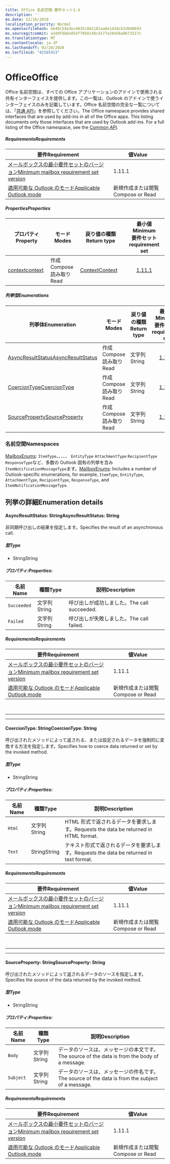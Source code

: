 ```yaml
---
title: Office 名前空間-要件セット1.4
description: ''
ms.date: 12/16/2019
localization_priority: Normal
ms.openlocfilehash: eb49c54a3ec4035c862181aa8e143dcb2d948693
ms.sourcegitcommit: a3ddfdb8a95477850148c4177e20e56a8673517c
ms.translationtype: MT
ms.contentlocale: ja-JP
ms.lasthandoff: 02/20/2020
ms.locfileid: "42165413"
---
```

# <a name="office"></a><span data-ttu-id="29dda-102">Office</span><span class="sxs-lookup"><span data-stu-id="29dda-102">Office</span></span>

<span data-ttu-id="29dda-p101">Office 名前空間は、すべての Office アプリケーションのアドインで使用される共有インターフェイスを提供します。この一覧は、Outlook のアドインで使うインターフェイスのみを記載しています。Office 名前空間の完全な一覧については、「[共通 API](/javascript/api/office)」を参照してください。</span><span class="sxs-lookup"><span data-stu-id="29dda-p101">The Office namespace provides shared interfaces that are used by add-ins in all of the Office apps. This listing documents only those interfaces that are used by Outlook add-ins. For a full listing of the Office namespace, see the [Common API](/javascript/api/office).</span></span>

##### <a name="requirements"></a><span data-ttu-id="29dda-105">Requirements</span><span class="sxs-lookup"><span data-stu-id="29dda-105">Requirements</span></span>

|<span data-ttu-id="29dda-106">要件</span><span class="sxs-lookup"><span data-stu-id="29dda-106">Requirement</span></span>| <span data-ttu-id="29dda-107">値</span><span class="sxs-lookup"><span data-stu-id="29dda-107">Value</span></span>|
|---|---|
|[<span data-ttu-id="29dda-108">メールボックスの最小要件セットのバージョン</span><span class="sxs-lookup"><span data-stu-id="29dda-108">Minimum mailbox requirement set version</span></span>](../../requirement-sets/outlook-api-requirement-sets.md)| <span data-ttu-id="29dda-109">1.1</span><span class="sxs-lookup"><span data-stu-id="29dda-109">1.1</span></span>|
|[<span data-ttu-id="29dda-110">適用可能な Outlook のモード</span><span class="sxs-lookup"><span data-stu-id="29dda-110">Applicable Outlook mode</span></span>](../../../outlook/outlook-add-ins-overview.md#extension-points)| <span data-ttu-id="29dda-111">新規作成または閲覧</span><span class="sxs-lookup"><span data-stu-id="29dda-111">Compose or Read</span></span>|

##### <a name="properties"></a><span data-ttu-id="29dda-112">Properties</span><span class="sxs-lookup"><span data-stu-id="29dda-112">Properties</span></span>

| <span data-ttu-id="29dda-113">プロパティ</span><span class="sxs-lookup"><span data-stu-id="29dda-113">Property</span></span> | <span data-ttu-id="29dda-114">モード</span><span class="sxs-lookup"><span data-stu-id="29dda-114">Modes</span></span> | <span data-ttu-id="29dda-115">戻り値の種類</span><span class="sxs-lookup"><span data-stu-id="29dda-115">Return type</span></span> | <span data-ttu-id="29dda-116">最小値</span><span class="sxs-lookup"><span data-stu-id="29dda-116">Minimum</span></span><br><span data-ttu-id="29dda-117">要件セット</span><span class="sxs-lookup"><span data-stu-id="29dda-117">requirement set</span></span> |
|---|---|---|:---:|
| [<span data-ttu-id="29dda-118">context</span><span class="sxs-lookup"><span data-stu-id="29dda-118">context</span></span>](office.context.md) | <span data-ttu-id="29dda-119">作成</span><span class="sxs-lookup"><span data-stu-id="29dda-119">Compose</span></span><br><span data-ttu-id="29dda-120">読み取り</span><span class="sxs-lookup"><span data-stu-id="29dda-120">Read</span></span> | [<span data-ttu-id="29dda-121">Context</span><span class="sxs-lookup"><span data-stu-id="29dda-121">Context</span></span>](/javascript/api/office/office.context?view=outlook-js-1.4) | [<span data-ttu-id="29dda-122">1.1</span><span class="sxs-lookup"><span data-stu-id="29dda-122">1.1</span></span>](../requirement-set-1.1/outlook-requirement-set-1.1.md) |

##### <a name="enumerations"></a><span data-ttu-id="29dda-123">列挙型</span><span class="sxs-lookup"><span data-stu-id="29dda-123">Enumerations</span></span>

| <span data-ttu-id="29dda-124">列挙体</span><span class="sxs-lookup"><span data-stu-id="29dda-124">Enumeration</span></span> | <span data-ttu-id="29dda-125">モード</span><span class="sxs-lookup"><span data-stu-id="29dda-125">Modes</span></span> | <span data-ttu-id="29dda-126">戻り値の種類</span><span class="sxs-lookup"><span data-stu-id="29dda-126">Return type</span></span> | <span data-ttu-id="29dda-127">最小値</span><span class="sxs-lookup"><span data-stu-id="29dda-127">Minimum</span></span><br><span data-ttu-id="29dda-128">要件セット</span><span class="sxs-lookup"><span data-stu-id="29dda-128">requirement set</span></span> |
|---|---|---|:---:|
| [<span data-ttu-id="29dda-129">AsyncResultStatus</span><span class="sxs-lookup"><span data-stu-id="29dda-129">AsyncResultStatus</span></span>](#asyncresultstatus-string) | <span data-ttu-id="29dda-130">作成</span><span class="sxs-lookup"><span data-stu-id="29dda-130">Compose</span></span><br><span data-ttu-id="29dda-131">読み取り</span><span class="sxs-lookup"><span data-stu-id="29dda-131">Read</span></span> | <span data-ttu-id="29dda-132">文字列</span><span class="sxs-lookup"><span data-stu-id="29dda-132">String</span></span> | [<span data-ttu-id="29dda-133">1.1</span><span class="sxs-lookup"><span data-stu-id="29dda-133">1.1</span></span>](../requirement-set-1.1/outlook-requirement-set-1.1.md) |
| [<span data-ttu-id="29dda-134">CoercionType</span><span class="sxs-lookup"><span data-stu-id="29dda-134">CoercionType</span></span>](#coerciontype-string) | <span data-ttu-id="29dda-135">作成</span><span class="sxs-lookup"><span data-stu-id="29dda-135">Compose</span></span><br><span data-ttu-id="29dda-136">読み取り</span><span class="sxs-lookup"><span data-stu-id="29dda-136">Read</span></span> | <span data-ttu-id="29dda-137">文字列</span><span class="sxs-lookup"><span data-stu-id="29dda-137">String</span></span> | [<span data-ttu-id="29dda-138">1.1</span><span class="sxs-lookup"><span data-stu-id="29dda-138">1.1</span></span>](../requirement-set-1.1/outlook-requirement-set-1.1.md) |
| [<span data-ttu-id="29dda-139">SourceProperty</span><span class="sxs-lookup"><span data-stu-id="29dda-139">SourceProperty</span></span>](#sourceproperty-string) | <span data-ttu-id="29dda-140">作成</span><span class="sxs-lookup"><span data-stu-id="29dda-140">Compose</span></span><br><span data-ttu-id="29dda-141">読み取り</span><span class="sxs-lookup"><span data-stu-id="29dda-141">Read</span></span> | <span data-ttu-id="29dda-142">文字列</span><span class="sxs-lookup"><span data-stu-id="29dda-142">String</span></span> | [<span data-ttu-id="29dda-143">1.1</span><span class="sxs-lookup"><span data-stu-id="29dda-143">1.1</span></span>](../requirement-set-1.1/outlook-requirement-set-1.1.md) |

### <a name="namespaces"></a><span data-ttu-id="29dda-144">名前空間</span><span class="sxs-lookup"><span data-stu-id="29dda-144">Namespaces</span></span>

<span data-ttu-id="29dda-145">[MailboxEnums](/javascript/api/outlook/office.mailboxenums.attachmentcontentformat?view=outlook-js-1.4): `ItemType`、、、、、 `EntityType` `AttachmentType` `RecipientType` `ResponseType`など、多数の Outlook 固有の列挙を含み`ItemNotificationMessageType`ます。</span><span class="sxs-lookup"><span data-stu-id="29dda-145">[MailboxEnums](/javascript/api/outlook/office.mailboxenums.attachmentcontentformat?view=outlook-js-1.4): Includes a number of Outlook-specific enumerations, for example, `ItemType`, `EntityType`, `AttachmentType`, `RecipientType`, `ResponseType`, and `ItemNotificationMessageType`.</span></span>

## <a name="enumeration-details"></a><span data-ttu-id="29dda-146">列挙の詳細</span><span class="sxs-lookup"><span data-stu-id="29dda-146">Enumeration details</span></span>

#### <a name="asyncresultstatus-string"></a><span data-ttu-id="29dda-147">AsyncResultStatus: String</span><span class="sxs-lookup"><span data-stu-id="29dda-147">AsyncResultStatus: String</span></span>

<span data-ttu-id="29dda-148">非同期呼び出しの結果を指定します。</span><span class="sxs-lookup"><span data-stu-id="29dda-148">Specifies the result of an asynchronous call.</span></span>

##### <a name="type"></a><span data-ttu-id="29dda-149">型</span><span class="sxs-lookup"><span data-stu-id="29dda-149">Type</span></span>

*   <span data-ttu-id="29dda-150">String</span><span class="sxs-lookup"><span data-stu-id="29dda-150">String</span></span>

##### <a name="properties"></a><span data-ttu-id="29dda-151">プロパティ:</span><span class="sxs-lookup"><span data-stu-id="29dda-151">Properties:</span></span>

|<span data-ttu-id="29dda-152">名前</span><span class="sxs-lookup"><span data-stu-id="29dda-152">Name</span></span>| <span data-ttu-id="29dda-153">種類</span><span class="sxs-lookup"><span data-stu-id="29dda-153">Type</span></span>| <span data-ttu-id="29dda-154">説明</span><span class="sxs-lookup"><span data-stu-id="29dda-154">Description</span></span>|
|---|---|---|
|`Succeeded`| <span data-ttu-id="29dda-155">文字列</span><span class="sxs-lookup"><span data-stu-id="29dda-155">String</span></span>|<span data-ttu-id="29dda-156">呼び出しが成功しました。</span><span class="sxs-lookup"><span data-stu-id="29dda-156">The call succeeded.</span></span>|
|`Failed`| <span data-ttu-id="29dda-157">文字列</span><span class="sxs-lookup"><span data-stu-id="29dda-157">String</span></span>|<span data-ttu-id="29dda-158">呼び出しが失敗しました。</span><span class="sxs-lookup"><span data-stu-id="29dda-158">The call failed.</span></span>|

##### <a name="requirements"></a><span data-ttu-id="29dda-159">Requirements</span><span class="sxs-lookup"><span data-stu-id="29dda-159">Requirements</span></span>

|<span data-ttu-id="29dda-160">要件</span><span class="sxs-lookup"><span data-stu-id="29dda-160">Requirement</span></span>| <span data-ttu-id="29dda-161">値</span><span class="sxs-lookup"><span data-stu-id="29dda-161">Value</span></span>|
|---|---|
|[<span data-ttu-id="29dda-162">メールボックスの最小要件セットのバージョン</span><span class="sxs-lookup"><span data-stu-id="29dda-162">Minimum mailbox requirement set version</span></span>](../../requirement-sets/outlook-api-requirement-sets.md)| <span data-ttu-id="29dda-163">1.1</span><span class="sxs-lookup"><span data-stu-id="29dda-163">1.1</span></span>|
|[<span data-ttu-id="29dda-164">適用可能な Outlook のモード</span><span class="sxs-lookup"><span data-stu-id="29dda-164">Applicable Outlook mode</span></span>](../../../outlook/outlook-add-ins-overview.md#extension-points)| <span data-ttu-id="29dda-165">新規作成または閲覧</span><span class="sxs-lookup"><span data-stu-id="29dda-165">Compose or Read</span></span>|

<br>

---
---

#### <a name="coerciontype-string"></a><span data-ttu-id="29dda-166">CoercionType: String</span><span class="sxs-lookup"><span data-stu-id="29dda-166">CoercionType: String</span></span>

<span data-ttu-id="29dda-167">呼び出されたメソッドによって返される、または設定されるデータを強制的に変換する方法を指定します。</span><span class="sxs-lookup"><span data-stu-id="29dda-167">Specifies how to coerce data returned or set by the invoked method.</span></span>

##### <a name="type"></a><span data-ttu-id="29dda-168">型</span><span class="sxs-lookup"><span data-stu-id="29dda-168">Type</span></span>

*   <span data-ttu-id="29dda-169">String</span><span class="sxs-lookup"><span data-stu-id="29dda-169">String</span></span>

##### <a name="properties"></a><span data-ttu-id="29dda-170">プロパティ:</span><span class="sxs-lookup"><span data-stu-id="29dda-170">Properties:</span></span>

|<span data-ttu-id="29dda-171">名前</span><span class="sxs-lookup"><span data-stu-id="29dda-171">Name</span></span>| <span data-ttu-id="29dda-172">種類</span><span class="sxs-lookup"><span data-stu-id="29dda-172">Type</span></span>| <span data-ttu-id="29dda-173">説明</span><span class="sxs-lookup"><span data-stu-id="29dda-173">Description</span></span>|
|---|---|---|
|`Html`| <span data-ttu-id="29dda-174">文字列</span><span class="sxs-lookup"><span data-stu-id="29dda-174">String</span></span>|<span data-ttu-id="29dda-175">HTML 形式で返されるデータを要求します。</span><span class="sxs-lookup"><span data-stu-id="29dda-175">Requests the data be returned in HTML format.</span></span>|
|`Text`| <span data-ttu-id="29dda-176">String</span><span class="sxs-lookup"><span data-stu-id="29dda-176">String</span></span>|<span data-ttu-id="29dda-177">テキスト形式で返されるデータを要求します。</span><span class="sxs-lookup"><span data-stu-id="29dda-177">Requests the data be returned in text format.</span></span>|

##### <a name="requirements"></a><span data-ttu-id="29dda-178">Requirements</span><span class="sxs-lookup"><span data-stu-id="29dda-178">Requirements</span></span>

|<span data-ttu-id="29dda-179">要件</span><span class="sxs-lookup"><span data-stu-id="29dda-179">Requirement</span></span>| <span data-ttu-id="29dda-180">値</span><span class="sxs-lookup"><span data-stu-id="29dda-180">Value</span></span>|
|---|---|
|[<span data-ttu-id="29dda-181">メールボックスの最小要件セットのバージョン</span><span class="sxs-lookup"><span data-stu-id="29dda-181">Minimum mailbox requirement set version</span></span>](../../requirement-sets/outlook-api-requirement-sets.md)| <span data-ttu-id="29dda-182">1.1</span><span class="sxs-lookup"><span data-stu-id="29dda-182">1.1</span></span>|
|[<span data-ttu-id="29dda-183">適用可能な Outlook のモード</span><span class="sxs-lookup"><span data-stu-id="29dda-183">Applicable Outlook mode</span></span>](../../../outlook/outlook-add-ins-overview.md#extension-points)| <span data-ttu-id="29dda-184">新規作成または閲覧</span><span class="sxs-lookup"><span data-stu-id="29dda-184">Compose or Read</span></span>|

<br>

---
---

#### <a name="sourceproperty-string"></a><span data-ttu-id="29dda-185">SourceProperty: String</span><span class="sxs-lookup"><span data-stu-id="29dda-185">SourceProperty: String</span></span>

<span data-ttu-id="29dda-186">呼び出されたメソッドによって返されるデータのソースを指定します。</span><span class="sxs-lookup"><span data-stu-id="29dda-186">Specifies the source of the data returned by the invoked method.</span></span>

##### <a name="type"></a><span data-ttu-id="29dda-187">型</span><span class="sxs-lookup"><span data-stu-id="29dda-187">Type</span></span>

*   <span data-ttu-id="29dda-188">String</span><span class="sxs-lookup"><span data-stu-id="29dda-188">String</span></span>

##### <a name="properties"></a><span data-ttu-id="29dda-189">プロパティ:</span><span class="sxs-lookup"><span data-stu-id="29dda-189">Properties:</span></span>

|<span data-ttu-id="29dda-190">名前</span><span class="sxs-lookup"><span data-stu-id="29dda-190">Name</span></span>| <span data-ttu-id="29dda-191">種類</span><span class="sxs-lookup"><span data-stu-id="29dda-191">Type</span></span>| <span data-ttu-id="29dda-192">説明</span><span class="sxs-lookup"><span data-stu-id="29dda-192">Description</span></span>|
|---|---|---|
|`Body`| <span data-ttu-id="29dda-193">文字列</span><span class="sxs-lookup"><span data-stu-id="29dda-193">String</span></span>|<span data-ttu-id="29dda-194">データのソースは、メッセージの本文です。</span><span class="sxs-lookup"><span data-stu-id="29dda-194">The source of the data is from the body of a message.</span></span>|
|`Subject`| <span data-ttu-id="29dda-195">文字列</span><span class="sxs-lookup"><span data-stu-id="29dda-195">String</span></span>|<span data-ttu-id="29dda-196">データのソースは、メッセージの件名です。</span><span class="sxs-lookup"><span data-stu-id="29dda-196">The source of the data is from the subject of a message.</span></span>|

##### <a name="requirements"></a><span data-ttu-id="29dda-197">Requirements</span><span class="sxs-lookup"><span data-stu-id="29dda-197">Requirements</span></span>

|<span data-ttu-id="29dda-198">要件</span><span class="sxs-lookup"><span data-stu-id="29dda-198">Requirement</span></span>| <span data-ttu-id="29dda-199">値</span><span class="sxs-lookup"><span data-stu-id="29dda-199">Value</span></span>|
|---|---|
|[<span data-ttu-id="29dda-200">メールボックスの最小要件セットのバージョン</span><span class="sxs-lookup"><span data-stu-id="29dda-200">Minimum mailbox requirement set version</span></span>](../../requirement-sets/outlook-api-requirement-sets.md)| <span data-ttu-id="29dda-201">1.1</span><span class="sxs-lookup"><span data-stu-id="29dda-201">1.1</span></span>|
|[<span data-ttu-id="29dda-202">適用可能な Outlook のモード</span><span class="sxs-lookup"><span data-stu-id="29dda-202">Applicable Outlook mode</span></span>](../../../outlook/outlook-add-ins-overview.md#extension-points)| <span data-ttu-id="29dda-203">新規作成または閲覧</span><span class="sxs-lookup"><span data-stu-id="29dda-203">Compose or Read</span></span>|

